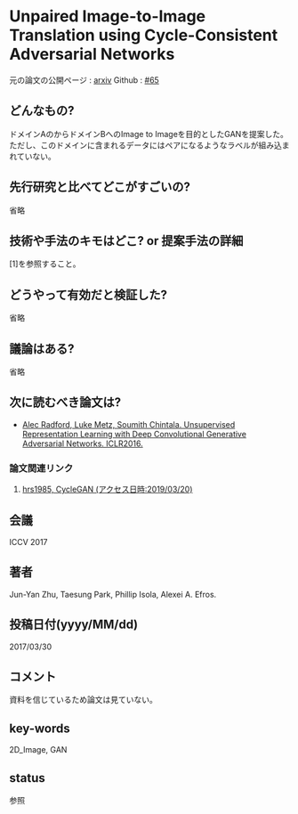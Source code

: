 # Unpaired Image-to-Image Translation using Cycle-Consistent Adversarial Networks

元の論文の公開ページ : [arxiv](https://arxiv.org/abs/1703.10593)
Github : [#65](https://github.com/Obarads/obarads.github.io/issues/65)

## どんなもの?
ドメインAのからドメインBへのImage to Imageを目的としたGANを提案した。ただし、このドメインに含まれるデータにはペアになるようなラベルが組み込まれていない。

## 先行研究と比べてどこがすごいの?
省略

## 技術や手法のキモはどこ? or 提案手法の詳細
[1]を参照すること。

## どうやって有効だと検証した?
省略

## 議論はある?
省略

## 次に読むべき論文は?
- [Alec Radford, Luke Metz, Soumith Chintala. Unsupervised Representation Learning with Deep Convolutional Generative Adversarial Networks. ICLR2016.](https://arxiv.org/abs/1511.06434)

### 論文関連リンク
1. [hrs1985, CycleGAN (アクセス日時:2019/03/20)](https://qiita.com/hrs1985/items/050acb15ce33675f07ec)

## 会議
ICCV 2017

## 著者
Jun-Yan Zhu, Taesung Park, Phillip Isola, Alexei A. Efros.

## 投稿日付(yyyy/MM/dd)
2017/03/30

## コメント
資料を信じているため論文は見ていない。

## key-words
2D_Image, GAN

## status
参照